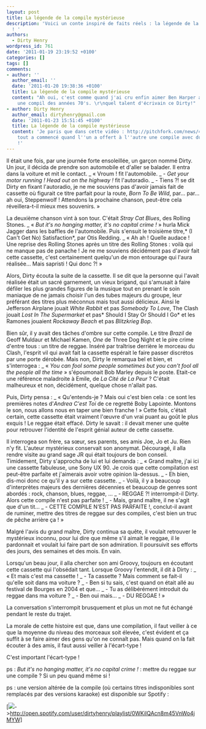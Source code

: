 ```yaml
---
layout: post
title: La légende de la compile mystérieuse
description: 'Voici un conte inspiré de faits réels : la légende de la compile mystérieuse
  ! '
authors:
  - Dirty Henry
wordpress_id: 761
date: '2011-01-19 23:19:52 +0100'
categories: []
tags: []
comments:
- author: ''
  author_email: ''
  date: '2011-01-20 19:38:36 +0100'
  title: La légende de la compile mystérieuse
  content: "Ah oui, c'est comme quand j'ai cru enfin aimer Ben Harper alors que c'était
    une compil des années 70's. \r\nquel talent d'écrivain ce Dirty!"
- author: Dirty Henry
  author_email: dirtyhenry@gmail.com
  date: '2011-01-23 15:51:45 +0100'
  title: La légende de la compile mystérieuse
  content: 'Je paris que dans cette vidéo : http://pitchfork.com/news/41296-watch-matt-kim-beat-the-crap-out-of-each-other-in-their-new-music-video-for-cameras/
    tout a commencé quand l''un a offert à l''autre une compile avec du reggae dessus
    !'
---
```

Il était une fois, par une journée forte ensoleillée, un garçon nommé Dirty. Un jour, il décida de prendre son automobile et d'aller se balader. Il entra dans la voiture et mit le contact.
_ « Vroum ! fit l'automobile.
_ - *Get your motor running ! Head out on the highway !* fit l'autoradio.
_ - Tiens ?! se dit Dirty en fixant l'autoradio, je ne me souviens pas d'avoir jamais fait de cassette où figurait ce titre parfait pour la route, *Born To Be Wild*, par... par... ah oui, Steppenwolf ! Attendons la prochaine chanson, peut-être cela réveillera-t-il mieux mes souvenirs. »

La deuxième chanson vint à son tour. C'était *Stray Cat Blues*, des Rolling Stones. 
_ « *But it's no hanging matter, it's no capital crime !* » hurla Mick Jagger dans les baffles de l'automobile. Puis s'ensuit le troisième titre,* (I Can't Get No) Satisfaction*, par Otis Redding.
_ « Ah ah ! Quelle audace ! Une reprise des Rolling Stones après un titre des Rolling Stones : voilà qui ne manque pas de panache ! Je ne me souviens décidément pas d'avoir fait cette cassette, c'est certainement quelqu'un de mon entourage qui l'aura réalisée... Mais sapristi ! Qui donc ?! »

Alors, Dirty écouta la suite de la cassette. Il se dit que la personne qui l'avait réalisée était un sacré garnement, un vieux brigand, qui s'amusait à faire défiler les plus grandes figures de la musique tout en prenant le soin maniaque de ne jamais choisir l'un des tubes majeurs du groupe, leur préférant des titres plus méconnus mais tout aussi délicieux. Ainsi le Jefferson Airplane jouait *White Rabbit* et pas *Somebody To Love*, The Clash jouait *Lost In The Supermarket* et pas* Should I Stay Or Should I Go* et les Ramones jouaient *Rockaway Beach* et pas *Blitzkrieg Bop*. 

Bien sûr, il y avait des tâches d'ombre sur cette compile. Le titre *Brazil* de Geoff Muldaur et Michael Kamen, *One* de Three Dog Night et le pire crime d'entre tous : un titre de reggae. Inséré par traîtrise derrière le morceau du Clash, l'esprit vil qui avait fait la cassette espérait le faire passer discrétos par une porte dérobée. Mais non, Dirty le remarqua bel et bien, et s'interrogea :
_ « *You can fool some people sometimes but you can't fool all the people all the time* » s'époumonait Bob Marley depuis le poste. Etait-ce une référence maladroite à Emile, de *La Cité de La Peur* ? C'était malheureux et non, décidément, quelque chose n'allait pas.

Puis, Dirty pensa : 
_ « Qu'entends-je ? Mais oui c'est bien cela : ce sont les premières notes d'*Andrea C'est Toi* de ce regretté Boby Lapointe. Montons le son, nous allons nous en taper une bien franche ! »
Cette fois, c'était certain, cette cassette était vraiment l'œuvre d'un vrai puant au goût le plus exquis ! Le reggae était effacé. Dirty le savait : il devait mener une quête pour retrouver l'identité de l'esprit génial auteur de cette cassette.

Il interrogea son frère, sa sœur, ses parents, ses amis Joe, Jo et Ju. Rien n'y fit. L'auteur mystérieux conservait son anonymat. Découragé, il alla rendre visite au grand sage JR qui était toujours de bon conseil. Timidement, Dirty s'approcha de lui et lui demanda :
_ « Grand maître, j'ai ici une cassette fabuleuse, une Sony UX 90. Je crois que cette compilation est peut-être parfaite et j'aimerais avoir votre opinion là-dessus.
_ - Eh bien, dis-moi donc ce qu'il y a sur cette cassette.
_ - Voilà, il y a beaucoup d'interprètes majeurs des dernières décennies et beaucoup de genres sont abordés : rock, chanson, blues, reggae, ...
_ - REGGAE ?! interrompit-il Dirty. Alors cette compile n'est pas parfaite !
_ - Mais, grand maître, il ne s'agit que d'un tit...
_ - CETTE COMPILE N'EST PAS PARFAITE !, conclut-il avant de ruminer, mettre des titres de reggae sur des compiles, c'est bien un truc de pêche arrière ça ! »

Malgré l'avis du grand maître, Dirty continua sa quête, il voulait retrouver le mystérieux inconnu, pour lui dire que même s'il aimait le reggae, il le pardonnait et voulait lui faire part de son admiration. Il poursuivit ses efforts des jours, des semaines et des mois. En vain.

Lorsqu'un beau jour, il alla chercher son ami Groovy, toujours en écoutant cette cassette qui l'obsédait tant. Lorsque Groovy l'entendit, il dit à Dirty :
_ « Et mais c'est ma cassette !
_ - Ta cassette ? Mais comment se fait-il qu'elle soit dans ma voiture ?
_ - Ben si tu sais, c'est quand on était allé au festival de Bourges en 2004 et que...
_ - Tu as délibérément introduit du reggae dans ma voiture ?
_ - Ben oui mais...
_ - DU REGGAE ! »

La conversation s'interrompit brusquement et plus un mot ne fut échangé pendant le reste du trajet.

La morale de cette histoire est que, dans une compilation, il faut veiller à ce que la moyenne du niveau des morceaux soit élevée, c'est évident et ça suffit à se faire aimer des gens qu'on ne connaît pas. Mais quand on la fait écouter à des amis, il faut aussi veiller à l'écart-type !

C'est important l'écart-type !

ps : *But it's no hanging matter, it's no capital crime !* : mettre du reggae sur une compile ? Si un peu quand même si !

ps : une version altérée de la compile (où certains titres indisponibles sont remplacés par des versions karaoke) est disponible sur Spotify :  

[<img src="/squelettes/images/spotify-button.png" />->http://open.spotify.com/user/dirtyhenry/playlist/0WKilQAcn8m45VnWo4jMYW]
